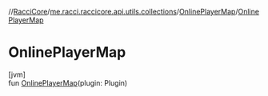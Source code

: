 //[RacciCore](../../../index.md)/[me.racci.raccicore.api.utils.collections](../index.md)/[OnlinePlayerMap](index.md)/[OnlinePlayerMap](-online-player-map.md)

# OnlinePlayerMap

[jvm]\
fun [OnlinePlayerMap](-online-player-map.md)(plugin: Plugin)
